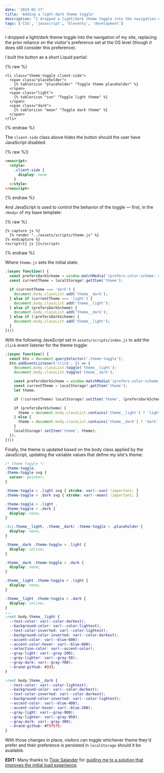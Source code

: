 ```yaml
---
date: '2024-02-17'
title: 'Adding a light-dark theme toggle'
description: "I dropped a light/dark theme toggle into the navigation of my site, replacing the prior reliance on the visitor's preference set at the OS level (though it does still consider this preference)."
tags: ['CSS', 'javascript', 'Eleventy', 'development']
---
```

I dropped a light/dark theme toggle into the navigation of my site, replacing the prior reliance on the visitor's preference set at the OS level (though it does still consider this preference).<!-- excerpt -->

I built the button as a short Liquid partial:

{% raw %}
```liquid
<li class="theme-toggle client-side">
  <span class="placeholder">
    {% tablericon "placeholder" "Toggle theme placeholder" %}
  </span>
  <span class="light">
    {% tablericon "sun" "Toggle light theme" %}
  </span>
  <span class="dark">
    {% tablericon "moon" "Toggle dark theme" %}
  </span>
</li>
```
{% endraw %}

The `client-side` class above hides the button should the user have JavaScript disabled:

{% raw %]}
```html
<noscript>
  <style>
    .client-side {
      display: none
    }
  </style>
</noscript>
```
{% endraw %}

And JavaScript is used to control the behavior of the toggle — first, in the `<body>` of my base template:

{% raw %}
```liquid
{% capture js %}
  {% render "../assets/scripts/theme.js" %}
{% endcapture %}
<script>{{ js }}</script>
```
{% endraw %}

Where `theme.js` sets the initial state:

```javascript
;(async function() {
  const prefersDarkScheme = window.matchMedia('(prefers-color-scheme: dark)').matches;
  const currentTheme = localStorage?.getItem('theme');

  if (currentTheme === 'dark') {
    document.body.classList.add('theme__dark');
  } else if (currentTheme === 'light') {
    document.body.classList.add('theme__light');
  } else if (prefersDarkScheme) {
    document.body.classList.add('theme__dark');
  } else if (!prefersDarkScheme) {
    document.body.classList.add('theme__light');
  }
})()
```

With the following JavaScript set in `assets/scripts/index.js` to add the `click` event listener for the theme toggle:

```javascript
;(async function() {
  const btn = document.querySelector('.theme-toggle');
  btn.addEventListener('click', () => {
    document.body.classList.toggle('theme__light');
    document.body.classList.toggle('theme__dark');

    const prefersDarkScheme = window.matchMedia('(prefers-color-scheme: dark)').matches;
    const currentTheme = localStorage?.getItem('theme');
    let theme;

    if (!currentTheme) localStorage?.setItem('theme', (prefersDarkScheme ? 'dark' : 'light'))

    if (prefersDarkScheme) {
      theme = document.body.classList.contains('theme__light') ? 'light' : 'dark';
    } else {
      theme = document.body.classList.contains('theme__dark') ? 'dark' : 'light';
    }
    localStorage?.setItem('theme', theme);
  });
})()
```

Finally, the theme is updated based on the body class applied by the JavaScript, updating the variable values that define my site's theme:

```css
/* theme toggle */
.theme-toggle,
.theme-toggle svg {
  cursor: pointer;
}

.theme-toggle > .light svg { stroke: var(--sun) !important; }
.theme-toggle > .dark svg { stroke: var(--moon) !important; }

.theme-toggle > .light ,
.theme-toggle > .dark {
  display: none;
}

:is(.theme__light, .theme__dark) .theme-toggle > .placeholder {
  display: none;
}

.theme__dark .theme-toggle > .light {
  display: inline;
}

.theme__dark .theme-toggle > .dark {
  display: none;
}

.theme__light .theme-toggle > .light {
  display: none;
}

.theme__light .theme-toggle > .dark {
  display: inline;
}
...
:root body.theme__light {
  --text-color: var(--color-darkest);
  --background-color: var(--color-lightest);
  --text-color-inverted: var(--color-lightest);
  --background-color-inverted: var(--color-darkest);
  --accent-color: var(--blue-600);
  --accent-color-hover: var(--blue-800);
  --selection-color: var(--accent-color);
  --gray-light: var(--gray-200);
  --gray-lighter: var(--gray-50);
  --gray-dark: var(--gray-700);
  --brand-github: #333;
}

:root body.theme__dark {
  --text-color: var(--color-lightest);
  --background-color: var(--color-darkest);
  --text-color-inverted: var(--color-darkest);
  --background-color-inverted: var(--color-lightest);
  --accent-color: var(--blue-400);
  --accent-color-hover: var(--blue-200);
  --gray-light: var(--gray-900);
  --gray-lighter: var(--gray-950);
  --gray-dark: var(--gray-300);
  --brand-github: #f5f5f5;
}
```

With those changes in place, visitors can toggle whichever theme they'd prefer and their preference is persisted in `localStorage` should it be available.

**EDIT:** Many thanks to [Tixie Salander](https://mastodon.guerilla.studio/@tixie) for [guiding me to a solution that improves the initial load experience](https://mastodon.guerilla.studio/@tixie/111950371813634672).